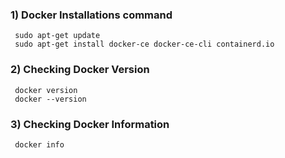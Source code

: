 ### 1) Docker Installations command    
   
     sudo apt-get update
     sudo apt-get install docker-ce docker-ce-cli containerd.io
     
     
### 2) Checking Docker Version
     
     docker version
     docker --version

   
### 3) Checking Docker Information

     docker info
    
